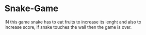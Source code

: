 # Snake-Game
IN this game snake has to eat fruits to increase its lenght and also to increase score,
if snake touches the wall then the game is over.
